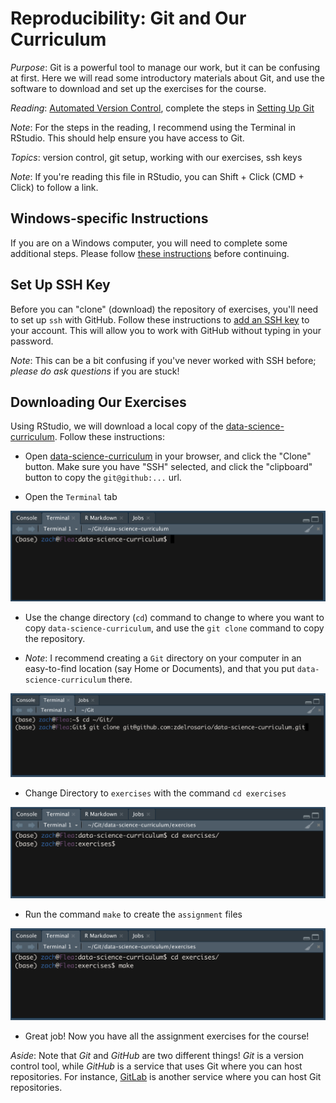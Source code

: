 
# Reproducibility: Git and Our Curriculum

*Purpose*: Git is a powerful tool to manage our work, but it can be confusing at first. Here we will read some introductory materials about Git, and use the software to download and set up the exercises for the course.

*Reading*: [Automated Version Control](https://swcarpentry.github.io/git-novice/01-basics/index.html), complete the steps in [Setting Up Git](https://swcarpentry.github.io/git-novice/02-setup/index.html)

*Note*: For the steps in the reading, I recommend using the Terminal in RStudio. This should help ensure you have access to Git.

*Topics*: version control, git setup, working with our exercises, ssh keys

*Note*: If you're reading this file in RStudio, you can Shift + Click (CMD + Click) to follow a link.

## Windows-specific Instructions
<!-- -------------------------------------------------- -->

If you are on a Windows computer, you will need to complete some additional steps. Please follow [these instructions](https://github.com/zdelrosario/data-science-curriculum/blob/master/exercises/e-windows-gitbash.md) before continuing.

## Set Up SSH Key
<!-- -------------------------------------------------- -->

Before you can "clone" (download) the repository of exercises, you'll need to set up `ssh` with GitHub. Follow these instructions to [add an SSH key](https://help.github.com/en/github/authenticating-to-github/adding-a-new-ssh-key-to-your-github-account) to your account. This will allow you to work with GitHub without typing in your password.

*Note*: This can be a bit confusing if you've never worked with SSH before; *please do ask questions* if you are stuck!

## Downloading Our Exercises
<!-- -------------------------------------------------- -->

Using RStudio, we will download a local copy of the [data-science-curriculum](https://github.com/zdelrosario/data-science-curriculum/tree/build). Follow these instructions:

- Open [data-science-curriculum](https://github.com/zdelrosario/data-science-curriculum/tree/build) in your browser, and click the "Clone" button. Make sure you have "SSH" selected, and click the "clipboard" button to copy the `git@github:...` url.

- Open the `Terminal` tab

![Terminal](./images/rep01-terminal.png)

- Use the change directory (`cd`) command to change to where you want to copy `data-science-curriculum`, and use the `git clone` command to copy the repository.

- *Note*: I recommend creating a `Git` directory on your computer in an easy-to-find location (say Home or Documents), and that you put `data-science-curriculum` there.

![Clone](./images/rep01-clone-cli.png)

- Change Directory to `exercises` with the command `cd exercises`

![Terminal](./images/rep01-cd.png)

- Run the command `make` to create the `assignment` files

![Terminal](./images/rep01-make.png)

- Great job! Now you have all the assignment exercises for the course!

*Aside*: Note that *Git* and *GitHub* are two different things! *Git* is a
version control tool, while *GitHub* is a service that uses Git where you can host repositories. For instance, [GitLab](https://about.gitlab.com/) is another service where you can host Git repositories.

<!-- include-exit-ticket -->
